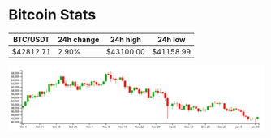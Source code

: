 # Bitcoin Stats

BTC/USDT|24h change|24h high|24h low|
|---|---|---|---|
|$42812.71|2.90%|$43100.00|$41158.99|

<img src="./chart.svg">
